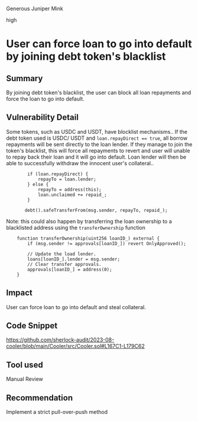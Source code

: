 Generous Juniper Mink

high

# User can force loan to go into default by joining debt token's blacklist
## Summary
By joining debt token's blacklist, the user can block all loan repayments and force the loan to go into default.

## Vulnerability Detail
Some tokens, such as USDC and USDT, have blocklist mechanisms.. If the debt token used is USDC/ USDT and `loan.repayDirect == true`, all borrow repayments will be sent directly to the loan lender. If they manage to join the token's blacklist, this will force all repayments to revert and user will unable to repay back their loan and it will go into default. Loan lender will then be able to successfully withdraw the innocent user's collateral..
```solidity
        if (loan.repayDirect) {
            repayTo = loan.lender;
        } else {
            repayTo = address(this);
            loan.unclaimed += repaid_;
        }
```

```solidity
       debt().safeTransferFrom(msg.sender, repayTo, repaid_);
``` 
Note: this could also happen by transferring the loan ownership to a blacklisted address using the `transferOwnership` function 
```solidity
    function transferOwnership(uint256 loanID_) external {
        if (msg.sender != approvals[loanID_]) revert OnlyApproved();

        // Update the load lender.
        loans[loanID_].lender = msg.sender;
        // Clear transfer approvals.
        approvals[loanID_] = address(0);
    }
```

## Impact
User can force loan to go into default and steal collateral.

## Code Snippet
https://github.com/sherlock-audit/2023-08-cooler/blob/main/Cooler/src/Cooler.sol#L167C1-L179C62

## Tool used

Manual Review

## Recommendation
Implement a strict pull-over-push method